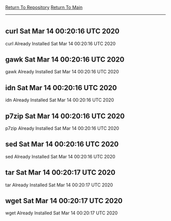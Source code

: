 [Return To Repository](https://github.com/deathbybandaid/piholeparser/)
[Return To Main](https://github.com/deathbybandaid/piholeparser/blob/master/RecentRunLogs/Mainlog.md)
____________________________________
# 
## curl Sat Mar 14 00:20:16 UTC 2020
curl Already Installed Sat Mar 14 00:20:16 UTC 2020
## gawk Sat Mar 14 00:20:16 UTC 2020
gawk Already Installed Sat Mar 14 00:20:16 UTC 2020
## idn Sat Mar 14 00:20:16 UTC 2020
idn Already Installed Sat Mar 14 00:20:16 UTC 2020
## p7zip Sat Mar 14 00:20:16 UTC 2020
p7zip Already Installed Sat Mar 14 00:20:16 UTC 2020
## sed Sat Mar 14 00:20:16 UTC 2020
sed Already Installed Sat Mar 14 00:20:16 UTC 2020
## tar Sat Mar 14 00:20:17 UTC 2020
tar Already Installed Sat Mar 14 00:20:17 UTC 2020
## wget Sat Mar 14 00:20:17 UTC 2020
wget Already Installed Sat Mar 14 00:20:17 UTC 2020
